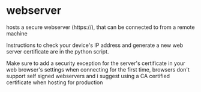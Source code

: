 # webserver
hosts a secure webserver (https://), that can be connected to from a remote machine

Instructions to check your device's IP address and generate a new web server certificate are in
the python script.

Make sure to add a security exception for the server's certificate in your web browser's settings
when connecting for the first time, browsers don't support self signed webservers and i suggest using
a CA certified certificate when hosting for production
